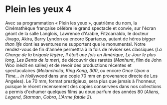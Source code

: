 # Plein les yeux 4

Avec sa programmation « Plein les yeux », quatrième du nom, la Cinémathèque française célèbre le grand spectacle et convie, sur l'écran géant de la salle Langlois, Lawrence d'Arabie, Fitzcarraldo, le docteur Jivago, Akira, Barry Lyndon ou encore Spartacus, autant de héros _bigger than life_ dont les aventures ne supportent que le monumental. Notre rendez-vous de fin d'année permettra à la fois de réviser ses classiques (_La Charge de la brigade légère_, _Il était une fois en Amérique_, _Le Jour le plus long_, _Les Dents de la mer_), de découvrir des raretés (_Manhunt_, film de John Woo inédit en salles) et de revoir des productions récentes et spectaculaires (_Melancholia_, _King Kong_, _300_, ou encore _Once Upon a Time... in Hollywood_ dans une copie 70 mm en provenance directe de Los Angeles). Le 70 mm, format prestigieux, sera plus que jamais à l'honneur, puisque le récent recensement des copies conservées dans nos collections a permis d'exhumer quelques films au doux parfum des années 80 (_Aliens_, _Legend_, _Starman_, _Cobra_, _L'Arme fatale 2_).
